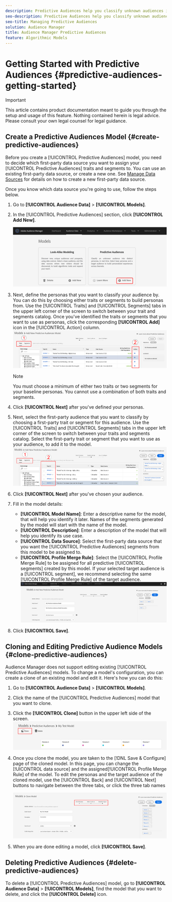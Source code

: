 ```yaml
---
description: Predictive Audiences help you classify unknown audiences into distinct personas in real-time, using data science.
seo-description: Predictive Audiences help you classify unknown audiences into distinct personas in real-time, using data science.
seo-title: Managing Predictive Audiences
solution: Audience Manager
title: Audience Manager Predictive Audiences
feature: Algorithmic Models
---
```


# Getting Started with Predictive Audiences {#predictive-audiences-getting-started}

>[!IMPORTANT]
>This article contains product documentation meant to guide you through the setup and usage of this feature. Nothing contained herein is legal advice. Please consult your own legal counsel for legal guidance.

## Create a Predictive Audiences Model {#create-predictive-audiences}

Before you create a [!UICONTROL Predictive Audiences] model, you need to decide which first-party data source you want to assign your [!UICONTROL Predictive Audiences] traits and segments to. You can use an existing first-party data source, or create a new one. See [Manage Data Sources](https://docs.adobe.com/content/help/en/audience-manager/user-guide/features/data-sources/manage-datasources.html) for details on how to create a new first-party data source.

Once you know which data source you're going to use, follow the steps below.

1. Go to **[!UICONTROL Audience Data]** > **[!UICONTROL Models]**.
1. In the [!UICONTROL Predictive Audiences] section, click **[!UICONTROL Add New]**.

    ![smart-persona-add](assets/predictive-audiences-add.png)

1. Next, define the personas that you want to classify your audience by. You can do this by choosing either traits or segments to build personas from. Use the [!UICONTROL Traits] and [!UICONTROL Segments] tabs in the upper left corner of the screen to switch between your trait and segments catalog. Once you've identified the traits or segments that you want to use as personas, click the corresponding **[!UICONTROL Add]** icon in the [!UICONTROL Action] column.
    ![smart-persona-select-personas](assets/predictive-audiences-persona.png)
   >[!NOTE]
   >You must choose a minimum of either two traits or two segments for your baseline personas. You cannot use a combination of both traits and segments.
1. Click **[!UICONTROL Next]** after you've defined your personas.
1. Next, select the first-party audience that you want to classify by choosing a first-party trait or segment for this audience. Use the [!UICONTROL Traits] and [!UICONTROL Segments] tabs in the upper left corner of the screen to switch between your traits and segments catalog. Select the first-party trait or segment that you want to use as your audience, to add it to the model.
   ![smart-persona-select-audience](assets/predictive-audiences-audience.png)
1. Click **[!UICONTROL Next]** after you've chosen your audience.
1. Fill in the model details:
   * **[!UICONTROL Model Name]**: Enter a descriptive name for the model, that will help you identify it later. Names of the segments generated by the model will start with the name of the model.
   * **[!UICONTROL Description]**: Enter a description of the model that will help you identify its use case.
   * **[!UICONTROL Data Source]**: Select the first-party data source that you want the [!UICONTROL Predictive Audiences] segments from this model to be assigned to.
   * **[!UICONTROL Profile Merge Rule]**: Select the [!UICONTROL Profile Merge Rule] to be assigned for all predictive [!UICONTROL segments] created by this model. If your selected target audience is a [!UICONTROL segment], we recommend selecting the same [!UICONTROL Profile Merge Rule] of the target audience.
   ![predictive-audiences-save](assets/predictive-audiences-save.png)
1. Click **[!UICONTROL Save]**.

## Cloning and Editing Predictive Audience Models {#clone-predictive-audiences}

Audience Manager does not support editing existing [!UICONTROL Predictive Audiences] models. To change a model's configuration, you can create a clone of an existing model and edit it. Here's how you can do this:

1. Go to **[!UICONTROL Audience Data]** > **[!UICONTROL Models]**.
2. Click the name of the [!UICONTROL Predictive Audiences] model that you want to clone.
3. Click the **[!UICONTROL Clone]** button in the upper left side of the screen.
   ![predictive-audiences-clone](assets/predictive-audiences-clone.png)
4. Once you clone the model, you are taken to the [!DNL Save & Configure] page of the cloned model. In this page, you can change the [!UICONTROL data source] and the assigned[!UICONTROL Profile Merge Rule] of the model. To edit the personas and the target audience of the cloned model, use the [!UICONTROL Back] and [!UICONTROL Next] buttons to navigate between the three tabs, or click the three tab names

   ![predictive-audiences-clone-navigate](assets/predictive-audiences-clone-navigate.png)

5. When you are done editing a model, click **[!UICONTROL Save]**.

## Deleting Predictive Audiences {#delete-predictive-audiences}

To delete a [!UICONTROL Predictive Audiences] model, go to **[!UICONTROL Audience Data]** > **[!UICONTROL Models]**, find the model that you want to delete, and click the **[!UICONTROL Delete]** icon.
